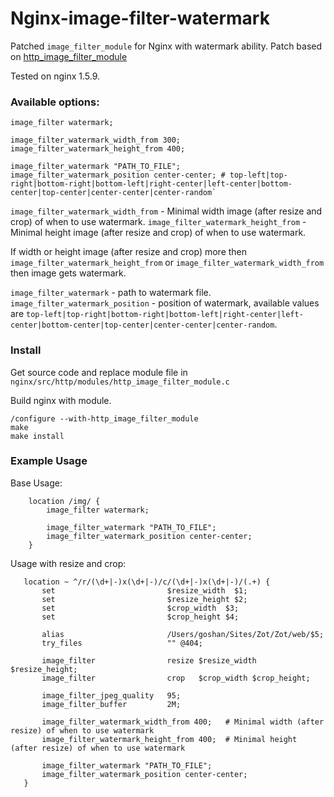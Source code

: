 Nginx-image-filter-watermark
============================

Patched `image_filter_module` for Nginx with watermark ability. Patch based on [http_image_filter_module](http://nginx.org/en/docs/http/ngx_http_image_filter_module.html)

Tested on nginx 1.5.9.

### Available options:

```
image_filter watermark;

image_filter_watermark_width_from 300;
image_filter_watermark_height_from 400;
    
image_filter_watermark "PATH_TO_FILE";
image_filter_watermark_position center-center; # top-left|top-right|bottom-right|bottom-left|right-center|left-center|bottom-center|top-center|center-center|center-random`
```

`image_filter_watermark_width_from` - Minimal width image (after resize and crop) of when to use watermark.
`image_filter_watermark_height_from` - Minimal height image (after resize and crop) of when to use watermark.

If width or height image (after resize and crop) more then `image_filter_watermark_height_from` or `image_filter_watermark_width_from` then image gets watermark.

`image_filter_watermark` - path to watermark file.
`image_filter_watermark_position` - position of watermark, available values are `top-left|top-right|bottom-right|bottom-left|right-center|left-center|bottom-center|top-center|center-center|center-random`.

### Install

Get source code and replace  module file in
`nginx/src/http/modules/http_image_filter_module.c`

Build nginx with module.

```
/configure --with-http_image_filter_module
make
make install
```


### Example Usage

Base Usage:

```
    location /img/ {
        image_filter watermark;

        image_filter_watermark "PATH_TO_FILE";
        image_filter_watermark_position center-center;
    }
```

Usage with resize and crop:

```
   location ~ ^/r/(\d+|-)x(\d+|-)/c/(\d+|-)x(\d+|-)/(.+) {
       set                         $resize_width  $1;
       set                         $resize_height $2;
       set                         $crop_width  $3;
       set                         $crop_height $4;

       alias                       /Users/goshan/Sites/Zot/Zot/web/$5;
       try_files                   "" @404;

       image_filter                resize $resize_width $resize_height;
       image_filter                crop   $crop_width $crop_height;

       image_filter_jpeg_quality   95;
       image_filter_buffer         2M;

       image_filter_watermark_width_from 400;   # Minimal width (after resize) of when to use watermark
       image_filter_watermark_height_from 400;  # Minimal height (after resize) of when to use watermark

       image_filter_watermark "PATH_TO_FILE";
       image_filter_watermark_position center-center;
   }
```
